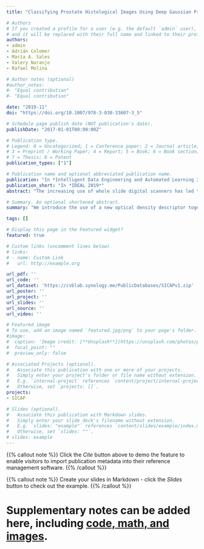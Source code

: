 ```yaml
---
title: "Classifying Prostate Histological Images Using Deep Gaussian Processes on a New Optical Density Granulometry-Based Descriptor"

# Authors
# If you created a profile for a user (e.g. the default `admin` user), write the username (folder name) here 
# and it will be replaced with their full name and linked to their profile.
authors:
- admin
- Adrián Colomer
- María A. Sales
- Valery Naranjo
- Rafael Molina

# Author notes (optional)
#author_notes:
#- "Equal contribution"
#- "Equal contribution"

date: "2019-11"
doi: "https://doi.org/10.1007/978-3-030-33607-3_5"

# Schedule page publish date (NOT publication's date).
publishDate: "2017-01-01T00:00:00Z"

# Publication type.
# Legend: 0 = Uncategorized; 1 = Conference paper; 2 = Journal article;
# 3 = Preprint / Working Paper; 4 = Report; 5 = Book; 6 = Book section;
# 7 = Thesis; 8 = Patent
publication_types: ["1"]

# Publication name and optional abbreviated publication name.
publication: "In *Intelligent Data Engineering and Automated Learning 2019*"
publication_short: "In *IDEAL 2019*"
abstract: "The increasing use of whole slide digital scanners has led to an enormous interest in the application of machine learning techniques to detect prostate cancer using eosin and hematoxylin stained histopathological images. In this work the above problem is approached as follows: the optical density of each whole slide image is calculated and its eosin and hematoxylin concentration components estimated. Then, hand-crafted features, which are expected to capture the expertise of pathologists, are extracted from patches of these two concentration components. Finally, patches are classified using a Deep Gaussian Process on the extracted features. The new approach outperforms current state of the art shallow as well as deep classifiers like InceptionV3, Xception and VGG19 with an AUC value higher than 0.98."

# Summary. An optional shortened abstract.
summary: "We introduce the use of a new optical density descriptor together with deep gaussian processes for cancer detection in histological prostate images. This combination outperforms the current state of the art in histopathology both shallow classifiers and deep neural networks like InceptionV3, Xception and VGG19 with an AUC value higher than 0.98."

tags: []

# Display this page in the Featured widget?
featured: true

# Custom links (uncomment lines below)
# links:
# - name: Custom Link
#   url: http://example.org

url_pdf: ''
url_code: ''
url_dataset: 'https://cvblab.synology.me/PublicDatabases/SICAPv1.zip'
url_poster: ''
url_project: ''
url_slides: ''
url_source: ''
url_video: ''

# Featured image
# To use, add an image named `featured.jpg/png` to your page's folder. 
#image:
#  caption: 'Image credit: [**Unsplash**](https://unsplash.com/photos/pLCdAaMFLTE)'
#  focal_point: ""
#  preview_only: false

# Associated Projects (optional).
#   Associate this publication with one or more of your projects.
#   Simply enter your project's folder or file name without extension.
#   E.g. `internal-project` references `content/project/internal-project/index.md`.
#   Otherwise, set `projects: []`.
projects:
- SICAP

# Slides (optional).
#   Associate this publication with Markdown slides.
#   Simply enter your slide deck's filename without extension.
#   E.g. `slides: "example"` references `content/slides/example/index.md`.
#   Otherwise, set `slides: ""`.
# slides: example
---
```


{{% callout note %}}
Click the *Cite* button above to demo the feature to enable visitors to import publication metadata into their reference management software.
{{% /callout %}}

{{% callout note %}}
Create your slides in Markdown - click the *Slides* button to check out the example.
{{% /callout %}}

# Supplementary notes can be added here, including [code, math, and images](https://wowchemy.com/docs/writing-markdown-latex/).
